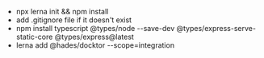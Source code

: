 
- npx lerna init && npm install 
- add .gitignore file if it doesn't exist
- npm install typescript @types/node --save-dev @types/express-serve-static-core @types/express@latest
- lerna add @hades/docktor --scope=integration